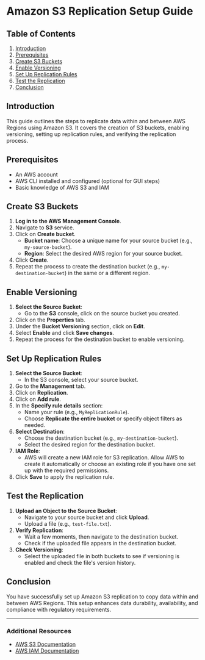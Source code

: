 # Amazon S3 Replication Setup Guide

## Table of Contents
1. [Introduction](#introduction)
2. [Prerequisites](#prerequisites)
3. [Create S3 Buckets](#create-s3-buckets)
4. [Enable Versioning](#enable-versioning)
5. [Set Up Replication Rules](#set-up-replication-rules)
6. [Test the Replication](#test-the-replication)
7. [Conclusion](#conclusion)

## Introduction
This guide outlines the steps to replicate data within and between AWS Regions using Amazon S3. It covers the creation of S3 buckets, enabling versioning, setting up replication rules, and verifying the replication process.

## Prerequisites
- An AWS account
- AWS CLI installed and configured (optional for GUI steps)
- Basic knowledge of AWS S3 and IAM

## Create S3 Buckets
1. **Log in to the AWS Management Console**.
2. Navigate to **S3** service.
3. Click on **Create bucket**.
   - **Bucket name**: Choose a unique name for your source bucket (e.g., `my-source-bucket`).
   - **Region**: Select the desired AWS region for your source bucket.
4. Click **Create**.
5. Repeat the process to create the destination bucket (e.g., `my-destination-bucket`) in the same or a different region.

## Enable Versioning
1. **Select the Source Bucket**:
   - Go to the **S3** console, click on the source bucket you created.
2. Click on the **Properties** tab.
3. Under the **Bucket Versioning** section, click on **Edit**.
4. Select **Enable** and click **Save changes**.
5. Repeat the process for the destination bucket to enable versioning.

## Set Up Replication Rules
1. **Select the Source Bucket**:
   - In the S3 console, select your source bucket.
2. Go to the **Management** tab.
3. Click on **Replication**.
4. Click on **Add rule**.
5. In the **Specify rule details** section:
   - Name your rule (e.g., `MyReplicationRule`).
   - Choose **Replicate the entire bucket** or specify object filters as needed.
6. **Select Destination**:
   - Choose the destination bucket (e.g., `my-destination-bucket`).
   - Select the desired region for the destination bucket.
7. **IAM Role**:
   - AWS will create a new IAM role for S3 replication. Allow AWS to create it automatically or choose an existing role if you have one set up with the required permissions.
8. Click **Save** to apply the replication rule.

## Test the Replication
1. **Upload an Object to the Source Bucket**:
   - Navigate to your source bucket and click **Upload**.
   - Upload a file (e.g., `test-file.txt`).
2. **Verify Replication**:
   - Wait a few moments, then navigate to the destination bucket.
   - Check if the uploaded file appears in the destination bucket.
3. **Check Versioning**:
   - Select the uploaded file in both buckets to see if versioning is enabled and check the file's version history.

## Conclusion
You have successfully set up Amazon S3 replication to copy data within and between AWS Regions. This setup enhances data durability, availability, and compliance with regulatory requirements.

---

### Additional Resources
- [AWS S3 Documentation](https://docs.aws.amazon.com/s3/index.html)
- [AWS IAM Documentation](https://docs.aws.amazon.com/IAM/latest/UserGuide/introduction.html)
